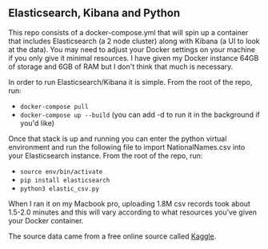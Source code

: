 ## Elasticsearch, Kibana and Python

This repo consists of a docker-compose.yml that will spin up a container that includes Elasticsearch (a 2 node cluster) along with Kibana (a UI to look at the data).  You may need to adjust your Docker settings on your machine if you only give it minimal resources.  I have given my Docker instance 64GB of storage and 6GB of RAM but I don't think that much is necessary.

In order to run Elasticsearch/Kibana it is simple.  From the root of the repo, run:
+ `docker-compose pull`
+ `docker-compose up --build`  (you can add -d to run it in the background if you'd like)

Once that stack is up and running you can enter the python virtual environment and run the following file to import NationalNames.csv into your Elasticsearch instance.  From the root of the repo, run:
+ `source env/bin/activate`
+ `pip install elasticsearch`
+ `python3 elastic_csv.py`

When I ran it on my Macbook pro, uploading 1.8M csv records took about 1.5-2.0 minutes and this will vary according to what resources you've given your Docker container.

The source data came from a free online source called [Kaggle](https://www.kaggle.com/kaggle/us-baby-names).
